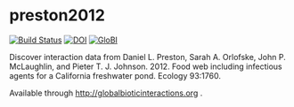 # preston2012
[![Build Status](https://travis-ci.com/globalbioticinteractions/preston2012.svg)](https://travis-ci.com/globalbioticinteractions/preston2012) [![DOI](https://zenodo.org/badge/31727301.svg)](https://zenodo.org/badge/latestdoi/31727301) [![GloBI](http://api.globalbioticinteractions.org/interaction.svg?accordingTo=globi:globalbioticinteractions/preston2012)](http://globalbioticinteractions.org/?accordingTo=globi:globalbioticinteractions/preston2012)

Discover interaction data from Daniel L. Preston, Sarah A. Orlofske, John P. McLaughlin, and Pieter T. J. Johnson. 2012. Food web including infectious agents for a California freshwater pond. Ecology 93:1760.

Available through http://globalbioticinteractions.org .
